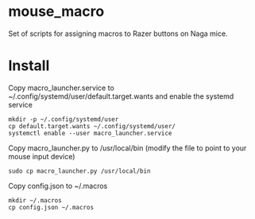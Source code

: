 # mouse_macro
Set of scripts for assigning macros to Razer buttons on Naga mice.

# Install

Copy macro_launcher.service to ~/.config/systemd/user/default.target.wants and enable the systemd service
```
mkdir -p ~/.config/systemd/user
cp default.target.wants ~/.config/systemd/user/
systemctl enable --user macro_launcher.service
```

Copy macro_launcher.py to /usr/local/bin (modify the file to point to your mouse input device)
```
sudo cp macro_launcher.py /usr/local/bin
```

Copy config.json to ~/.macros
```
mkdir ~/.macros
cp config.json ~/.macros
```

